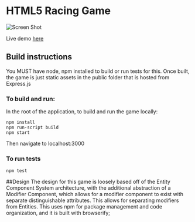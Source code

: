 # HTML5 Racing Game

![Screen Shot](http://i.imgur.com/2nouXNW.png)

Live demo [here](https://blooming-sierra-8502.herokuapp.com)

## Build instructions

You MUST have node, npm installed to build or run tests for this. Once built, the game is just static assets in the public folder that is hosted from Express.js


### To build and run:
In the root of the application, to build and run the game locally:

```
npm install
npm run-script build
npm start 
```
Then navigate to localhost:3000


### To run tests
```
npm test
```

##Design
The design for this game is loosely based off of the Entity Component System architecture, with the additional abstraction of a Modifier Component, which allows for a modifier component to exist with separate distinguishable attributes.  This allows for separating modifiers from Entities.  This uses npm for package management and code organization, and it is built with browserify;